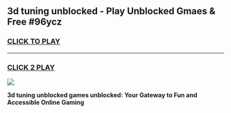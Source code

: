 
## 3d tuning unblocked - Play Unblocked Gmaes & Free #96ycz
<h3>
<a href="https://news.freeplayer.one?title=3d_tuning_unblocked&ref=26F">CLICK TO PLAY</a></h3>
<hr>

<h3>
<a href="https://news.freeplayer.one?title=3d_tuning_unblocked&ref=26F">CLICK 2 PLAY</a>
  
</h3>

<a href="https://news.freeplayer.one?title=3d_tuning_unblocked&ref=26F/"><img src="https://clearcache.store/games.png"></a>


**3d tuning unblocked games unblocked: Your Gateway to Fun and Accessible Online Gaming**
